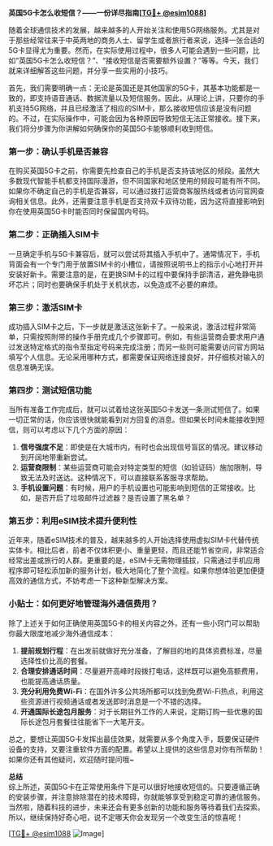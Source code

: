 **英国5G卡怎么收短信？——一份详尽指南[[TG💪+ @esim1088](https://t.me/s/esim1088)]**

随着全球通信技术的发展，越来越多的人开始关注和使用5G网络服务。尤其是对于那些经常往来于中英两地的商务人士、留学生或者旅行者来说，选择一张合适的5G卡显得尤为重要。然而，在实际使用过程中，很多人可能会遇到一些问题，比如“英国5G卡怎么收短信？”、“接收短信是否需要额外设置？”等等。今天，我们就来详细解答这些问题，并分享一些实用的小技巧。

首先，我们需要明确一点：无论是英国还是其他国家的5G卡，其基本功能都是一致的，即支持语音通话、数据流量以及短信服务。因此，从理论上讲，只要你的手机支持5G网络，并且已经激活了相应的SIM卡，那么接收短信应该是没有问题的。不过，在实际操作中，可能会因为各种原因导致短信无法正常接收。接下来，我们将分步骤为你讲解如何确保你的英国5G卡能够顺利收到短信。

### 第一步：确认手机是否兼容

在购买英国5G卡之前，你需要先检查自己的手机是否支持该地区的频段。虽然大多数现代智能手机都支持国际漫游，但不同国家和地区使用的频段可能有所不同。如果你不确定自己的手机是否兼容，可以通过拨打运营商客服热线或者访问官网查询相关信息。此外，还需要注意手机是否支持双卡双待功能，因为这将直接影响到你在使用英国5G卡时能否同时保留国内号码。

### 第二步：正确插入SIM卡

一旦确定手机与5G卡兼容后，就可以尝试将其插入手机中了。通常情况下，手机背面会有一个专门用于放置SIM卡的小槽位，请按照说明书上的指示小心地打开并安装好新卡。需要注意的是，在更换SIM卡的过程中要保持手部清洁，避免静电损坏芯片；同时也要确保手机处于关机状态，以免造成不必要的麻烦。

### 第三步：激活SIM卡

成功插入SIM卡之后，下一步就是激活这张新卡了。一般来说，激活过程非常简单，只需按照附带的操作手册完成几个步骤即可。例如，有些运营商会要求用户通过发送特定格式的指令至指定号码来完成注册；而另一些则可能需要访问官方网站填写个人信息。无论采用哪种方式，都需要保证网络连接良好，并仔细核对输入的信息准确无误。

### 第四步：测试短信功能

当所有准备工作完成后，就可以试着给这张英国5G卡发送一条测试短信了。如果一切正常的话，你应该很快就能看到对方回复的消息。但如果长时间未能接收到短信，则可以考虑以下几个方面的原因：

1. **信号强度不足**：即使是在大城市内，有时也会出现信号盲区的情况。建议移动到开阔地带重新尝试。
2. **运营商限制**：某些运营商可能会对特定类型的短信（如验证码）施加限制，导致无法及时送达。这种情况下，可以直接联系客服寻求帮助。
3. **手机设置问题**：有时候，用户的手机设置也可能影响到短信的正常接收。比如，是否开启了垃圾邮件过滤器？是否设置了黑名单？

### 第五步：利用eSIM技术提升便利性

近年来，随着eSIM技术的普及，越来越多的人开始选择使用虚拟SIM卡代替传统实体卡。相比后者，前者不仅体积更小、重量更轻，而且还能节省空间，非常适合经常出差或旅行的人群。更重要的是，eSIM卡无需物理插拔，只需通过手机应用程序即可轻松添加新的服务计划，极大地简化了整个流程。如果你想体验更加便捷高效的通信方式，不妨考虑一下这种新型解决方案。

### 小贴士：如何更好地管理海外通信费用？

除了上述关于如何正确使用英国5G卡的相关内容之外，还有一些小窍门可以帮助你最大限度地减少海外通信成本：

1. **提前规划行程**：在出发前就做好充分准备，了解目的地的具体资费标准，尽量选择性价比高的套餐。
2. **合理安排通话时间**：尽量避开高峰时段拨打电话，这样既可以避免高额费用，也能提高通话质量。
3. **充分利用免费Wi-Fi**：在国外许多公共场所都可以找到免费Wi-Fi热点，利用这些资源进行视频通话或者发送即时消息是一个不错的选择。
4. **开通国际长途包月服务**：对于长期驻外工作的人来说，定期订购一些优惠的国际长途包月套餐往往能省下一大笔开支。

总之，要想让英国5G卡发挥出最佳效果，就需要从多个角度入手，既要保证硬件设备的支持，又要注重软件方面的配置。希望以上提供的这些信息对你有所帮助！如果你还有其他疑问，欢迎随时提问哦~

**总结**  
综上所述，英国5G卡在正常使用条件下是可以很好地接收短信的。只要遵循正确的安装步骤，并注意排除潜在的技术障碍，你就能够享受到稳定可靠的通信服务。当然啦，随着科技的进步，未来还会有更多创新的功能和服务等待着我们去探索。所以，继续保持好奇心吧，说不定哪天你会发现另一个改变生活的惊喜呢！

[[TG💪+ @esim1088](https://t.me/s/esim1088) ![Image](https://i.postimg.cc/4NQfJmqS/Snipaste-2025-05-13-00-14-12.png)]
